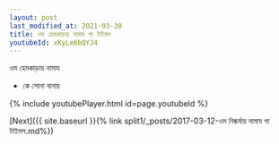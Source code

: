 ```yaml
---
layout: post
last_modified_at: 2021-03-30
title: ওম হেমকাড়ায় নামায গা টাইমস
youtubeId: xKyLe6bQYJ4
---
```

 
 
 ওম হেমকাড়ায় নামায  
 
 -  কে সোনা বানায় 
 
  
 
  
 
 
 
 
 
 


{% include youtubePlayer.html id=page.youtubeId %}
 
[Next]({{ site.baseurl }}{% link  split1/_posts/2017-03-12-ওম নিষ্কর্মায় নামায গা টাইমস.md%})
 
